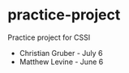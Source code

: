 # practice-project
Practice project for CSSI

  * Christian Gruber - July 6
  * Matthew Levine - June 6

